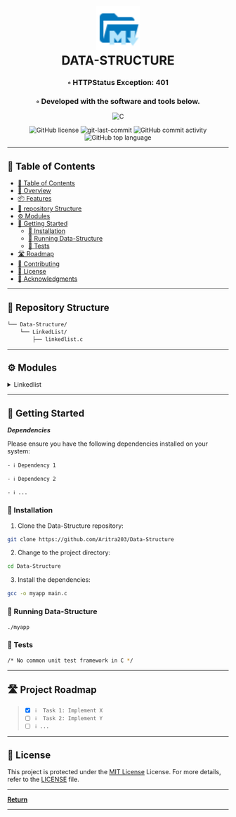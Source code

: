 <div align="center">
<h1 align="center">
<img src="https://raw.githubusercontent.com/PKief/vscode-material-icon-theme/ec559a9f6bfd399b82bb44393651661b08aaf7ba/icons/folder-markdown-open.svg" width="100" />
<br>DATA-STRUCTURE</h1>
<h3>◦ HTTPStatus Exception: 401</h3>
<h3>◦ Developed with the software and tools below.</h3>

<p align="center">
<img src="https://img.shields.io/badge/C-A8B9CC.svg?style=social&logo=C&logoColor=black" alt="C" />
</p>
<img src="https://img.shields.io/github/license/Aritra203/Data-Structure?style=social&color=5D6D7E" alt="GitHub license" />
<img src="https://img.shields.io/github/last-commit/Aritra203/Data-Structure?style=social&color=5D6D7E" alt="git-last-commit" />
<img src="https://img.shields.io/github/commit-activity/m/Aritra203/Data-Structure?style=social&color=5D6D7E" alt="GitHub commit activity" />
<img src="https://img.shields.io/github/languages/top/Aritra203/Data-Structure?style=social&color=5D6D7E" alt="GitHub top language" />
</div>

---

## 📖 Table of Contents
- [📖 Table of Contents](#-table-of-contents)
- [📍 Overview](#-overview)
- [📦 Features](#-features)
- [📂 repository Structure](#-repository-structure)
- [⚙️ Modules](#modules)
- [🚀 Getting Started](#-getting-started)
    - [🔧 Installation](#-installation)
    - [🤖 Running Data-Structure](#-running-Data-Structure)
    - [🧪 Tests](#-tests)
- [🛣 Roadmap](#-roadmap)
- [🤝 Contributing](#-contributing)
- [📄 License](#-license)
- [👏 Acknowledgments](#-acknowledgments)

---

## 📂 Repository Structure

```sh
└── Data-Structure/
    └── LinkedList/
        ├── linkedlist.c

```

---


## ⚙️ Modules

<details closed><summary>Linkedlist</summary>

| File                                                                                          | Summary                   |
| ---                                                                                           | ---                       |
| [linkedlist.c](https://github.com/Aritra203/Data-Structure/blob/main/LinkedList/linkedlist.c) | HTTPStatus Exception: 401 |

</details>

---

## 🚀 Getting Started

***Dependencies***

Please ensure you have the following dependencies installed on your system:

`- ℹ️ Dependency 1`

`- ℹ️ Dependency 2`

`- ℹ️ ...`

### 🔧 Installation

1. Clone the Data-Structure repository:
```sh
git clone https://github.com/Aritra203/Data-Structure
```

2. Change to the project directory:
```sh
cd Data-Structure
```

3. Install the dependencies:
```sh
gcc -o myapp main.c
```

### 🤖 Running Data-Structure

```sh
./myapp
```

### 🧪 Tests
```sh
/* No common unit test framework in C */
```

---


## 🛣 Project Roadmap

> - [X] `ℹ️  Task 1: Implement X`
> - [ ] `ℹ️  Task 2: Implement Y`
> - [ ] `ℹ️ ...`


---

## 📄 License


This project is protected under the [MIT License](https://choosealicense.com/licenses/mit/) License. For more details, refer to the [LICENSE](https://choosealicense.com/licenses/) file.

---

[**Return**](#Top)

---

